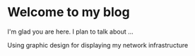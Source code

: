 # Welcome to my blog

I'm glad you are here. I plan to talk about ...

Using graphic design for displaying my network infrastructure
